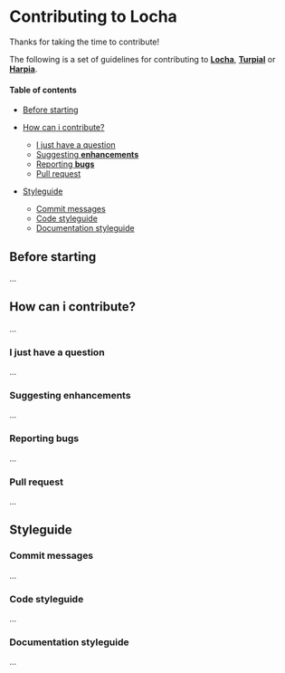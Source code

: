 
# Contributing to **Locha**
Thanks for taking the time to contribute!

The following is a set of guidelines for contributing to [**Locha**](), [**Turpial**]() or [**Harpia**]().

#### Table of contents

* [Before starting](#before-starting)

* [How can i contribute?](#how-can-i-contribute)
    * [I just have a question]()
    * [Suggesting **enhancements**]()
    * [Reporting **bugs**]()
    * [Pull request]()

* [Styleguide]()
    * [Commit messages]()
    * [Code styleguide](#code-styleguide)
    * [Documentation styleguide]()



>

## Before starting
...

## How can i contribute?
...

### I just have a question
...

### Suggesting enhancements
...

### Reporting bugs
...

### Pull request
...

## Styleguide

### Commit messages
...

### Code styleguide
...

### Documentation styleguide
...

